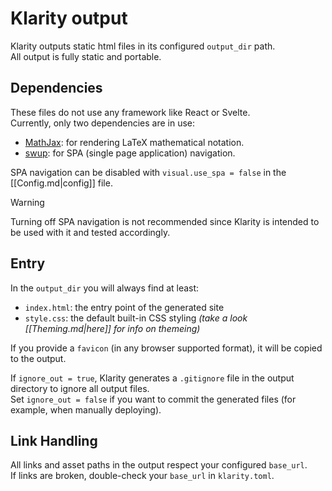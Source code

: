 # Klarity output

Klarity outputs static html files in its configured `output_dir` path.  
All output is fully static and portable.

## Dependencies

These files do not use any framework like React or Svelte.  
Currently, only two dependencies are in use:

- [MathJax](https://www.mathjax.org/): for rendering LaTeX mathematical notation.
- [swup](https://swup.js.org/): for SPA (single page application) navigation.

SPA navigation can be disabled with `visual.use_spa = false` in the [[Config.md|config]] file.

> [!WARNING]
> Turning off SPA navigation is not recommended since Klarity is intended to be used with it and tested accordingly.

## Entry

In the `output_dir` you will always find at least:

- `index.html`: the entry point of the generated site
- `style.css`: the default built-in CSS styling *(take a look [[Theming.md|here]] for info on themeing)*

If you provide a `favicon` (in any browser supported format), it will be copied to the output.

If `ignore_out = true`, Klarity generates a `.gitignore` file in the output directory to ignore all output files.  
Set `ignore_out = false` if you want to commit the generated files (for example, when manually deploying).

## Link Handling

All links and asset paths in the output respect your configured `base_url`.  
If links are broken, double-check your `base_url` in `klarity.toml`.
